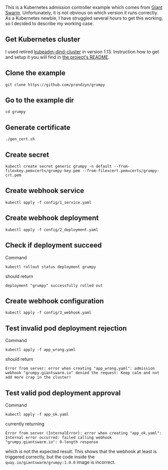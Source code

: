 This is a Kubernetes admission controller example which comes from [Giant Swarm](https://docs.giantswarm.io/guides/creating-your-own-admission-controller/). Unfortunately, it is not obvious on which version it runs correctly. As a Kubernetes newbie, I have struggled several hours to get this working, so I decided to describe my working case.

## Get Kubernetes cluster
I used retired [kubeadm-dind-cluster](https://github.com/kubernetes-retired/kubeadm-dind-cluster) in version 1.13. Instruction how to get and setup it you will find in [the project's README](https://github.com/kubernetes-retired/kubeadm-dind-cluster#using-preconfigured-scripts).

## Clone the example
`git clone https://github.com/prondzyn/grumpy`

## Go to the example dir 
`cd grumpy`

## Generate certificate
`./gen_cert.sh`

## Create secret
`kubectl create secret generic grumpy -n default --from-file=key.pem=certs/grumpy-key.pem --from-file=cert.pem=certs/grumpy-crt.pem`

## Create webhook service
`kubectl apply -f config/1_service.yaml`

## Create webhook deployment
`kubectl apply -f config/2_deployment.yaml`

## Check if deployment succeed
Command

`kubectl rollout status deployment grumpy`

should return 

`deployment "grumpy" successfully rolled out`

## Create webhook configuration
`kubectl apply -f config/3_webhook.yaml`

## Test invalid pod deployment rejection 
Command

`kubectl apply -f app_wrong.yaml` 

should return

`Error from server: error when creating "app_wrong.yaml": admission webhook "grumpy.giantswarm.io" denied the request: Keep calm and not add more crap in the cluster!`

## Test valid pod deployment approval 

Command

`kubectl apply -f app_ok.yaml`

currently returning

`Error from server (InternalError): error when creating "app_ok.yaml": Internal error occurred: failed calling webhook "grumpy.giantswarm.io": 0-length response`

which is not the expected result. This shows that the webhook at least is triggered correctly, but the code inside the `quay.io/giantswarm/grumpy:1.0.0` image is incorrect.